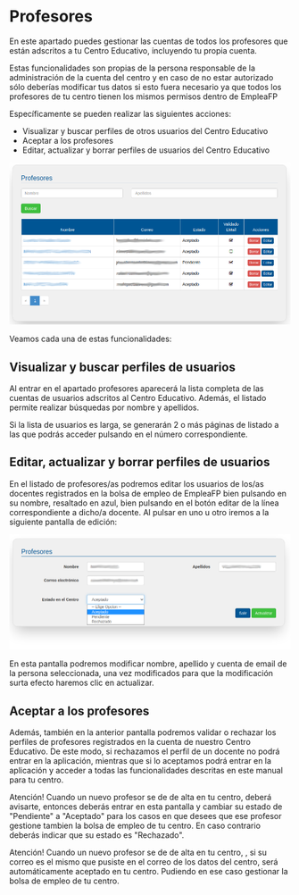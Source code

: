 # Profesores

En este apartado puedes gestionar las cuentas de todos los profesores que están adscritos a tu Centro Educativo, incluyendo tu propia cuenta.
 
Estas funcionalidades son propias de la persona responsable de la administración de la cuenta del centro y en caso de no estar autorizado sólo deberías modificar tus datos si esto fuera necesario ya que todos los profesores de tu centro tienen los mismos permisos dentro de EmpleaFP

Específicamente se pueden realizar las siguientes acciones:
- Visualizar y buscar perfiles de otros usuarios del Centro Educativo
- Aceptar a los profesores
- Editar, actualizar y borrar perfiles de usuarios del Centro Educativo


![](profesores.png)

Veamos cada una de estas funcionalidades:

## Visualizar y buscar perfiles de usuarios
Al entrar en el apartado profesores aparecerá la lista completa de las cuentas de usuarios adscritos al Centro Educativo. Además, el listado permite realizar búsquedas por nombre y apellidos. 

Si la lista de usuarios es larga, se generarán 2 o más páginas de listado a las que podrás acceder pulsando en el número correspondiente.

## Editar, actualizar y borrar perfiles de usuarios
En el listado de profesores/as podremos editar los usuarios de los/as docentes registrados en la bolsa de empleo de EmpleaFP bien pulsando en su nombre, resaltado en azul, bien pulsando en el botón editar de la línea correspondiente a dicho/a docente. Al pulsar en uno u otro iremos a la siguiente pantalla de edición:

![](profesores_ficha.png)

En esta pantalla podremos modificar nombre, apellido y cuenta de email de la persona seleccionada, una vez modificados para que la modificación surta efecto haremos clic en actualizar.

## Aceptar a los profesores

Además, también en la anterior pantalla podremos validar o rechazar los perfiles de profesores registrados en la cuenta de nuestro Centro Educativo. De este modo, si rechazamos el perfil de un docente no podrá entrar en la aplicación, mientras que si lo aceptamos podrá entrar en la aplicación y acceder a todas las funcionalidades descritas en este manual para tu centro.

Atención! Cuando un nuevo profesor se de de alta en tu centro, deberá avisarte, entonces deberás entrar en esta pantalla y cambiar su estado de "Pendiente" a "Aceptado" para los casos en que desees que ese profesor gestione tambien la bolsa de empleo de tu centro. En caso contrario deberás indicar que su estado es "Rechazado".

Atención! Cuando un nuevo profesor se de de alta en tu centro, , si su correo es el mismo que pusiste en el correo de los datos del centro, será automáticamente aceptado en tu centro. Pudiendo en ese caso gestionar la bolsa de empleo de tu centro.

